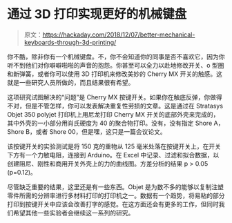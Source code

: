 # 通过 3D 打印实现更好的机械键盘

> 原文：<https://hackaday.com/2018/12/07/better-mechanical-keyboards-through-3d-printing/>

你不酷，除非你有一个机械键盘。不，你不会知道你的同事是否不喜欢它，因为你听不到他们对你噼噼啪啪的声音的抱怨。你甚至可以全力以赴地修改开关、o 型圈和新弹簧，或者你可以使用 3D 打印机来修改美妙的 Cherry MX 开关的触感。这就是一些研究人员所做的，而且结果很有希望。

这项研究试图解决的“问题”是 Cherry MX 按键开关。如果你在触底反弹，你做得不对，但是不管怎样，你可以发表解决重复性劳损的文章。这是通过在 Stratasys Objet 350 polyjet 打印机上用尼龙打印 Cherry MX 开关的底部外壳来完成的，其中外壳的一小部分用肖氏硬度为 40 的聚合物打印。没有，没有指定 Shore A，Shore B，或者 Shore 00，但是嘿，这只是一篇会议论文。

该按键开关的实验测试是将 150 克的重物从 125 毫米处落在按键开关上，在开关下方有一个力敏电阻，连接到 Arduino。在 Excel 中记录、过滤和拟合数据，以创建阻尼、刚性和商用开关外壳上的力的曲线图。方差分析的结果 p > 0.05 (p=0.12)。

尽管缺乏重要的结果，这里还是有一些东西。Objet 是为数不多的能够以复制注塑零件所需的分辨率进行多材料打印的打印机之一。数据有一个趋势，将易粘的部分打印到按键开关中应该会改善打字的感觉。在这方面还会有更多的工作，但同时我们希望其他一些实验者会继续这一系列的研究。
